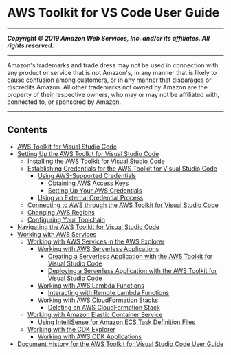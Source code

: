# AWS Toolkit for VS Code User Guide

-----
*****Copyright &copy; 2019 Amazon Web Services, Inc. and/or its affiliates. All rights reserved.*****

-----
Amazon's trademarks and trade dress may not be used in 
     connection with any product or service that is not Amazon's, 
     in any manner that is likely to cause confusion among customers, 
     or in any manner that disparages or discredits Amazon. All other 
     trademarks not owned by Amazon are the property of their respective
     owners, who may or may not be affiliated with, connected to, or 
     sponsored by Amazon.

-----
## Contents
+ [AWS Toolkit for Visual Studio Code](welcome.md)
+ [Setting Up the AWS Toolkit for Visual Studio Code](setting-up.md)
   + [Installing the AWS Toolkit for Visual Studio Code](setup-toolkit.md)
   + [Establishing Credentials for the AWS Toolkit for Visual Studio Code](establish-credentials.md)
      + [Using AWS-Supported Credentials](aws-credentials.md)
         + [Obtaining AWS Access Keys](obtain-credentials.md)
         + [Setting Up Your AWS Credentials](setup-credentials.md)
      + [Using an External Credential Process](external-credential-process.md)
   + [Connecting to AWS through the AWS Toolkit for Visual Studio Code](connect.md)
   + [Changing AWS Regions](setup-region.md)
   + [Configuring Your Toolchain](setup-toolchain.md)
+ [Navigating the AWS Toolkit for Visual Studio Code](toolkit-navigation.md)
+ [Working with AWS Services](working-with-aws.md)
   + [Working with AWS Services in the AWS Explorer](aws-explorer.md)
      + [Working with AWS Serverless Applications](serverless-apps.md)
         + [Creating a Serverless Application with the AWS Toolkit for Visual Studio Code](create-sam.md)
         + [Deploying a Serverless Application with the AWS Toolkit for Visual Studio Code](deploy-serverless-app.md)
      + [Working with AWS Lambda Functions](building-lambda.md)
         + [Interacting with Remote Lambda Functions](remote-lambda.md)
      + [Working with AWS CloudFormation Stacks](cloudformation.md)
         + [Deleting an AWS CloudFormation Stack](cloudformation-delete.md)
   + [Working with Amazon Elastic Container Service](ecs.md)
      + [Using IntelliSense for Amazon ECS Task Definition Files](ecs-definition-files.md)
   + [Working with the CDK Explorer](cdk-explorer.md)
      + [Working with AWS CDK Applications](aws-cdk-apps.md)
+ [Document History for the AWS Toolkit for Visual Studio Code User Guide](doc-history.md)